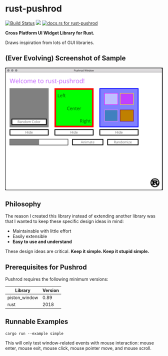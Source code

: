 # rust-pushrod

[![Build Status](https://travis-ci.org/KenSuenobu/rust-pushrod.svg?branch=master)](https://travis-ci.org/KenSuenobu/rust-pushrod)
[![](https://img.shields.io/crates/d/rust-pushrod.svg)](https://crates.io/crates/rust-pushrod)
[![docs.rs for rust-pushrod](https://docs.rs/rust-pushrod/badge.svg)](https://docs.rs/rust-pushrod)

**Cross Platform UI Widget Library for Rust.**

Draws inspiration from lots of GUI libraries.

## (Ever Evolving) Screenshot of Sample

[![](docs/sample-0.2.3.png)](docs/sample-0.2.3.png)

## Philosophy

The reason I created this library instead of extending another library was that
I wanted to keep these specific design ideas in mind:

- Maintainable with little effort
- Easily extensible
- **Easy to use and understand**

These design ideas are critical.  **Keep it simple.  Keep it stupid simple.**

## Prerequisites for Pushrod

Pushrod requires the following minimum versions:

| Library | Version |
| ------- | ------- |
| piston_window | 0.89 |
| rust | 2018 |

## Runnable Examples

```
cargo run --example simple
```

This will only test window-related events with mouse interaction: mouse enter, mouse exit, mouse click, mouse
pointer move, and mouse scroll.

